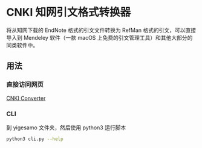 # CNKI 知网引文格式转换器

将从知网下载的 EndNote 格式的引文文件转换为 RefMan 格式的引文，可以直接导入到 Mendeley 软件（一款 macOS 上免费的引文管理工具）和其他大部分的同类软件中。

## 用法

### 直接访问网页

[CNKI Converter](https://tools.unoiou.com/convert)

### CLI

到 yigesamo 文件夹，然后使用 python3 运行脚本

```bash
python3 cli.py --help
```
